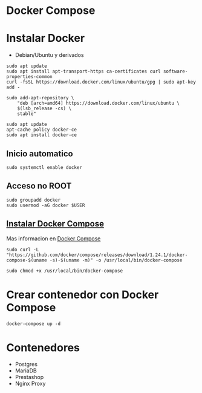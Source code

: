 # Docker Compose

# Instalar Docker
- Debian/Ubuntu y derivados
~~~
sudo apt update
sudo apt install apt-transport-https ca-certificates curl software-properties-common
curl -fsSL https://download.docker.com/linux/ubuntu/gpg | sudo apt-key add -
~~~

~~~
sudo add-apt-repository \
    "deb [arch=amd64] https://download.docker.com/linux/ubuntu \
    $(lsb_release -cs) \
    stable"
~~~

~~~
sudo apt update
apt-cache policy docker-ce
sudo apt install docker-ce
~~~

## Inicio automatico
~~~
sudo systemctl enable docker
~~~

## Acceso no ROOT
~~~
sudo groupadd docker
sudo usermod -aG docker $USER
~~~

## [Instalar Docker Compose](https://docs.docker.com/compose/install/)
Mas informacion en [Docker Compose](https://docs.docker.com/compose/install/)
~~~
sudo curl -L "https://github.com/docker/compose/releases/download/1.24.1/docker-compose-$(uname -s)-$(uname -m)" -o /usr/local/bin/docker-compose
~~~
~~~
sudo chmod +x /usr/local/bin/docker-compose
~~~

# Crear contenedor con Docker Compose
~~~
docker-compose up -d
~~~

# Contenedores
- Postgres
- MariaDB
- Prestashop
- Nginx Proxy


